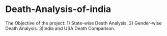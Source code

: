 # Death-Analysis-of-india
The Objective of the project: 1) State-wise Death Analysis. 2) Gender-wise Death Analysis. 3)India and USA Death Comparison.

